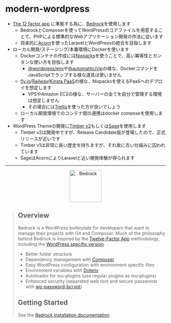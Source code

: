 # modern-wordpress

- [The 12 factor app](https://12factor.net/ja/) に準拠する為に、[Bedrock](https://roots.io/bedrock/)を使用します
  - BedrockとComposerを使ってWordPressのコアファイルを用意することで、PHPによる標準的なWebアプリケーション開発の作法に従います
  - 将来的に[Acorn](https://roots.io/acorn/)を使ったLaravelとWordPressの統合を目指します
- ローカル開発/ステージング/本番環境にDockerを使います
  - Dockerコンテナの作成には[Nixpacks](https://nixpacks.com/)を使うことで、高い冪等性とカンタンな使い方を目指します
    - [@wordpress/env](https://developer.wordpress.org/block-editor/reference-guides/packages/packages-env/)や[@automattic/vip](https://docs.wpvip.com/how-tos/local-development/use-the-vip-local-development-environment/)の様な、DockerコマンドをJavaScriptでラップする様な道具は使いません
  - [fly.io](https://fly.io)/[Railway](https://railway.app)/[Kinsta PaaS](https://kinsta.com/jp/application-hosting/)の様な、Nixpacksを使えるPaaSへのデプロイを想定します
    - VPSやAmazon EC2の様な、サーバーの全てを自分で管理する環境は想定しません
    - その場合には[Trellis](https://roots.io/trellis/)を使った方が良いでしょう
  - ローカル開発環境でのコンテナ間の連携はdocker composeを使用します
- WordPress Themeの開発に[Timber v2](https://timber.github.io/docs/v2)もしくは[Sage](https://roots.io/sage/)を使用します
  - Timber v2は開発中ですが、Release Candidate版が登場したので、正式リリースが近いです
  - Timber v1は非常に長い歴史を持ちますが、それ故に古い仕組みに囚われています
  - SageはAcornによりLaravelと近い開発体験が得られます

---

<p align="center">
  <a href="https://roots.io/bedrock/">
    <img alt="Bedrock" src="https://cdn.roots.io/app/uploads/logo-bedrock.svg" height="100">
  </a>
</p>


> ## Overview
> 
> Bedrock is a WordPress boilerplate for developers that want to manage their projects with Git and Composer. Much of the philosophy behind Bedrock is inspired by the [Twelve-Factor App](http://12factor.net/) methodology, including the [WordPress specific version](https://roots.io/twelve-factor-wordpress/).
> 
> - Better folder structure
> - Dependency management with [Composer](https://getcomposer.org)
> - Easy WordPress configuration with environment specific files
> - Environment variables with [Dotenv](https://github.com/vlucas/phpdotenv)
> - Autoloader for mu-plugins (use regular plugins as mu-plugins)
> - Enhanced security (separated web root and secure passwords with [wp-password-bcrypt](https://github.com/roots/wp-password-bcrypt))
> 
> ## Getting Started
> 
> See the [Bedrock installation documentation](https://roots.io/bedrock/docs/installation/).
